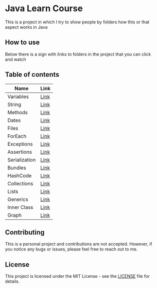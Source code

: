 # Java Learn Course 

This is a project in which I try to show people by folders how this or that aspect works in Java

## How to use
Below there is a sign with links to folders in the project that you can click and watch


## Table of contents


| Name          | Link                                              |
|---------------|---------------------------------------------------|
| Variables     | [Link](src/main/java/com/fo4ik/learn/variable)    |
| String        | [Link](src/main/java/com/fo4ik/learn/string)            |
| Methods       | [Link](src/main/java/com/fo4ik/learn/methods)           |
| Dates         | [Link](src/main/java/com/fo4ik/learn/dates)             |
| Files         | [Link](src/main/java/com/fo4ik/learn/files)             |
| ForEach       | [Link](src/main/java/com/fo4ik/learn/foreach)           |
| Exceptions    | [Link](src/main/java/com/fo4ik/learn/exceptions)        |
| Assertions    | [Link](src/main/java/com/fo4ik/learn/assertions)        |
| Serialization | [Link](src/main/java/com/fo4ik/learn/serialization)     |
| Bundles       | [Link](src/main/java/com/fo4ik/learn/bundles)           |
| HashCode      | [Link](src/main/java/com/fo4ik/learn/hashCode)          |
| Collections   | [Link](src/main/java/com/fo4ik/learn/collections)       |
| Lists         | [Link](src/main/java/com/fo4ik/learn/collections/lists) |
| Generics      | [Link](src/main/java/com/fo4ik/learn/generics)          |
| Inner Class   | [Link](src/main/java/com/fo4ik/learn/innerClass)        |
| Graph         | [Link](src/main/java/com/fo4ik/learn/graph)             |


## Contributing
This is a personal project and contributions are not accepted. However, if you notice any bugs or issues, please feel free to reach out to me.

## License
This project is licensed under the MIT License - see the [LICENSE](/LICENSE) file for details.